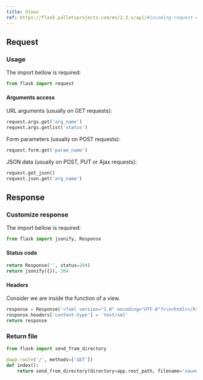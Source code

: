 ```yaml
---
title: Views
ref: https://flask.palletsprojects.com/en/2.3.x/api/#incoming-request-data
---
```


## Request

### Usage

The import bellow is required:

```python
from flask import request
```

#### Arguments access

URL arguments (usually on GET requests):

```python
request.args.get('arg_name')
request.args.getlist('status')
```

Form parameters (usually on POST requests):

```python
request.form.get('param_name')
```

JSON data (usually on POST, PUT or Ajax requests):

```python
request.get_json()
request.json.get('arg_name')
```

## Response

### Customize response

The import bellow is required:

```python
from flask import jsonify, Response
```

#### Status code

```python
return Response('', status=204)
return jsonify({}), 204
```

#### Headers

Consider we are inside the function of a view.

```python
response = Response('<?xml version="1.0" encoding="UTF-8"?>\n<html></html>')
response.headers['content-type'] = 'text/xml'
return response
```

### Return file

```python
from flask import send_from_directory

@app.route('/', methods=['GET'])
def index():
    return send_from_directory(directory=app.root_path, filename='sound.mp3')
```
